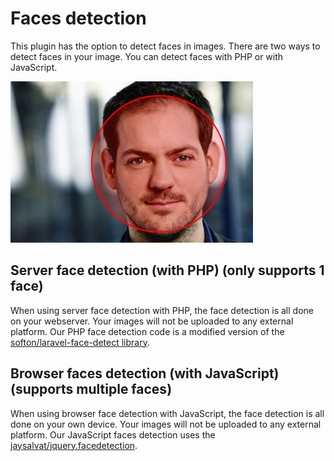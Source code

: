 # Faces detection

This plugin has the option to detect faces in images.
There are two ways to detect faces in your image.
You can detect faces with PHP or with JavaScript.

![Example of faces detection](./assets/face-detection.jpg "Example of face detection")

## Server face detection (with PHP) (only supports 1 face)

When using server face detection with PHP, the face detection is all done on your webserver.
Your images will not be uploaded to any external platform.
Our PHP face detection code is a modified version of the [softon/laravel-face-detect library](https://github.com/softon/laravel-face-detect).

## Browser faces detection (with JavaScript) (supports multiple faces)

When using browser face detection with JavaScript, the face detection is all done on your own device.
Your images will not be uploaded to any external platform.
Our JavaScript faces detection uses the [jaysalvat/jquery.facedetection](https://github.com/jaysalvat/jquery.facedetection).
